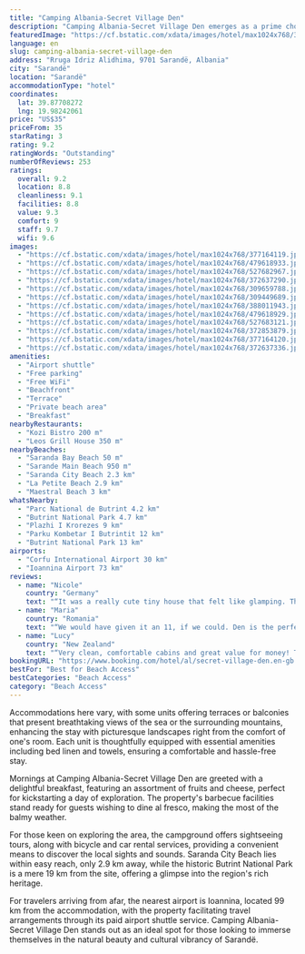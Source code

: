 ```yaml
---
title: "Camping Albania-Secret Village Den"
description: "Camping Albania-Secret Village Den emerges as a prime choice for travelers seeking a blend of comfort and adventure in Sarandë, located just a stone's throw away from the pristine Saranda Bay Beach and a short distance from Sarande Main Beach."
featuredImage: "https://cf.bstatic.com/xdata/images/hotel/max1024x768/377164119.jpg?k=44eaf3cccd6f3ca66303353ea1ebcb8f93dee2cbc174cfa414b3d788b4fbcbd2&o=&hp=1"
language: en
slug: camping-albania-secret-village-den
address: "Rruga Idriz Alidhima, 9701 Sarandë, Albania"
city: "Sarandë"
location: "Sarandë"
accommodationType: "hotel"
coordinates:
  lat: 39.87708272
  lng: 19.98242061
price: "US$35"
priceFrom: 35
starRating: 3
rating: 9.2
ratingWords: "Outstanding"
numberOfReviews: 253
ratings:
  overall: 9.2
  location: 8.8
  cleanliness: 9.1
  facilities: 8.8
  value: 9.3
  comfort: 9
  staff: 9.7
  wifi: 9.6
images:
  - "https://cf.bstatic.com/xdata/images/hotel/max1024x768/377164119.jpg?k=44eaf3cccd6f3ca66303353ea1ebcb8f93dee2cbc174cfa414b3d788b4fbcbd2&o=&hp=1"
  - "https://cf.bstatic.com/xdata/images/hotel/max1024x768/479618933.jpg?k=2da6cd04274e2518a501ec1b70f90a91f378daf920dbaa7c814cb327baf783da&o=&hp=1"
  - "https://cf.bstatic.com/xdata/images/hotel/max1024x768/527682967.jpg?k=46bf15cdb4cb8befde94c254e73386685c73fbfc056aade66d246e2606107dc6&o=&hp=1"
  - "https://cf.bstatic.com/xdata/images/hotel/max1024x768/372637290.jpg?k=279fc9cf6c182728a56f7451cc5fcd86e05677e14f1deea3b231cab437c0a227&o=&hp=1"
  - "https://cf.bstatic.com/xdata/images/hotel/max1024x768/309659788.jpg?k=10fc41b97f02df1d3f2bf82df46429d5b93f9a73a3ec636802083f00e0f7cb74&o=&hp=1"
  - "https://cf.bstatic.com/xdata/images/hotel/max1024x768/309449689.jpg?k=d7e0f3b551edd2226ccdeec72ec0def7fd3e53637b5042f313c8090f638eac83&o=&hp=1"
  - "https://cf.bstatic.com/xdata/images/hotel/max1024x768/388011943.jpg?k=3589796c387e1a1d5f24b9adb03c3e85734394f95b63880725f350425910554d&o=&hp=1"
  - "https://cf.bstatic.com/xdata/images/hotel/max1024x768/479618929.jpg?k=222db3753d2639a1d7477283585de49cf9f7897197aaf5141fc337608b0b207b&o=&hp=1"
  - "https://cf.bstatic.com/xdata/images/hotel/max1024x768/527683121.jpg?k=6930b85d7536ea8e88ba924eeeed874e6e3e28b6a3df187f78a81dfa37455887&o=&hp=1"
  - "https://cf.bstatic.com/xdata/images/hotel/max1024x768/372853879.jpg?k=1b8e26907a2d9e0b42c1525b42b5440bec3386eeefd684a727adfaf9060107ca&o=&hp=1"
  - "https://cf.bstatic.com/xdata/images/hotel/max1024x768/377164120.jpg?k=ce753d8a3a4838d1a4e3411309c270af7bdbdaac0ae02e9d87477e33c82bfaae&o=&hp=1"
  - "https://cf.bstatic.com/xdata/images/hotel/max1024x768/372637336.jpg?k=8f29c75e1a67ebcff4b238d371ed0dfe0d14553e37896ed2939ad669985a742e&o=&hp=1"
amenities:
  - "Airport shuttle"
  - "Free parking"
  - "Free WiFi"
  - "Beachfront"
  - "Terrace"
  - "Private beach area"
  - "Breakfast"
nearbyRestaurants:
  - "Kozi Bistro 200 m"
  - "Leos Grill House 350 m"
nearbyBeaches:
  - "Saranda Bay Beach 50 m"
  - "Sarande Main Beach 950 m"
  - "Saranda City Beach 2.3 km"
  - "La Petite Beach 2.9 km"
  - "Maestral Beach 3 km"
whatsNearby:
  - "Parc National de Butrint 4.2 km"
  - "Butrint National Park 4.7 km"
  - "Plazhi I Krorezes 9 km"
  - "Parku Kombetar I Butrintit 12 km"
  - "Butrint National Park 13 km"
airports:
  - "Corfu International Airport 30 km"
  - "Ioannina Airport 73 km"
reviews:
  - name: "Nicole"
    country: "Germany"
    text: "“It was a really cute tiny house that felt like glamping. There were some kittens and turtles around. The beach is very close. You can eat fresh figs and grapes from the trees on site. There's a small rooftop patio. Washrooms were always clean....”"
  - name: "Maria"
    country: "Romania"
    text: "“We would have given it an 11, if we could. Den is the perfect host, always there for you if you needed anything. One night it was raining and he stood there wet to his bones just to check if it was raining in the little houses. He also gave us...”"
  - name: "Lucy"
    country: "New Zealand"
    text: "“Very clean, comfortable cabins and great value for money! There are a few restaurants and a beach in walking distance so made for a relaxing stay (would recommend a vehicle if staying for longer than a few days).”"
bookingURL: "https://www.booking.com/hotel/al/secret-village-den.en-gb.html?aid=8035640"
bestFor: "Best for Beach Access"
bestCategories: "Beach Access"
category: "Beach Access"
---
```


Accommodations here vary, with some units offering terraces or balconies that present breathtaking views of the sea or the surrounding mountains, enhancing the stay with picturesque landscapes right from the comfort of one's room. Each unit is thoughtfully equipped with essential amenities including bed linen and towels, ensuring a comfortable and hassle-free stay.

Mornings at Camping Albania-Secret Village Den are greeted with a delightful breakfast, featuring an assortment of fruits and cheese, perfect for kickstarting a day of exploration. The property's barbecue facilities stand ready for guests wishing to dine al fresco, making the most of the balmy weather.

For those keen on exploring the area, the campground offers sightseeing tours, along with bicycle and car rental services, providing a convenient means to discover the local sights and sounds. Saranda City Beach lies within easy reach, only 2.9 km away, while the historic Butrint National Park is a mere 19 km from the site, offering a glimpse into the region's rich heritage.

For travelers arriving from afar, the nearest airport is Ioannina, located 99 km from the accommodation, with the property facilitating travel arrangements through its paid airport shuttle service. Camping Albania-Secret Village Den stands out as an ideal spot for those looking to immerse themselves in the natural beauty and cultural vibrancy of Sarandë.